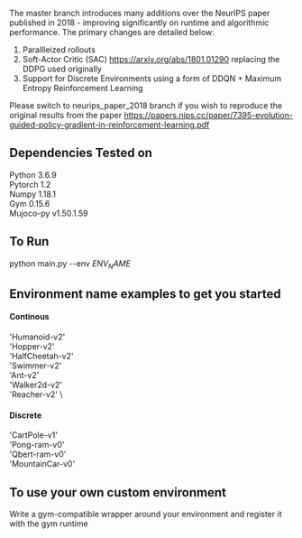 
The master branch introduces many additions over the NeurIPS paper published in 2018 - improving significantly on runtime and algorithmic performance. The primary changes are detailed below:
1. Parallleized rollouts
2. Soft-Actor Critic (SAC) https://arxiv.org/abs/1801.01290 replacing the DDPG used originally
3. Support for Discrete Environments using a form of DDQN + Maximum Entropy Reinforcement Learning

Please switch to neurips_paper_2018 branch if you wish to reproduce the original results from the paper https://papers.nips.cc/paper/7395-evolution-guided-policy-gradient-in-reinforcement-learning.pdf


## Dependencies Tested on ##
Python 3.6.9 \
Pytorch 1.2 \
Numpy 1.18.1 \
Gym 0.15.6 \
Mujoco-py v1.50.1.59

## To Run ##
python main.py --env $ENV_NAME$ 

## Environment name examples to get you started ##

#### Continous ###
'Humanoid-v2' \
'Hopper-v2' \
'HalfCheetah-v2' \
'Swimmer-v2' \
'Ant-v2' \
'Walker2d-v2' \
'Reacher-v2' \

#### Discrete ####
'CartPole-v1' \
'Pong-ram-v0' \
'Qbert-ram-v0' \
'MountainCar-v0' 

## To use your own custom environment ##

Write a gym-compatible wrapper around your environment and register it with the gym runtime  